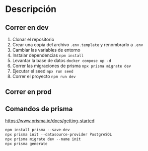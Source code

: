 # Descripción

## Correr en dev
1. Clonar el repositorio
2. Crear una copia del archivo ```.env.template``` y renombrarlo a ```.env```
3. Cambiar las variables de entorno
4. Instalar dependencias ```npm install```
5. Levantar la base de datos ```docker compose up -d```
6. Correr las migraciones de prisma ```npx prisma migrate dev```
7. Ejecutar el seed ```npx run seed```
8. Correr el proyecto ```npm run dev```


## Correr en prod

## Comandos de prisma
https://www.prisma.io/docs/getting-started
```typescript
npm install prisma --save-dev
npx prisma init --datasource-provider PostgreSQL
npx prisma migrate dev --name init
npx prisma generate
```
